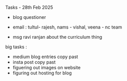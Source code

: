 Tasks - 28th Feb 2025

- blog questioner 

- email : tultul- rajesh, nams - vishal, veena - nc team 
- msg ravi ranjan about the curriculum thing 



big tasks :

- medium blog entries copy past 
- insta post copy past 
- figuering out images on website 
- figuring out hosting for blog 

